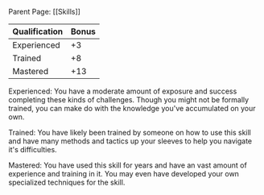 Parent Page: [[Skills]]


| Qualification | Bonus |
| ------------- | ----- |
| Experienced   | +3    |
| Trained       | +8    |
| Mastered      | +13   |
 
 Experienced: You have a moderate amount of exposure and success completing these kinds of challenges. Though you might not be formally trained, you can make do with the knowledge you've accumulated on your own.
 
 Trained: You have likely been trained by someone on how to use this skill and have many methods and tactics up your sleeves to help you navigate it's difficulties.
 
 Mastered: You have used this skill for years and have an vast amount of experience and training in it. You may even have developed your own specialized techniques for the skill.
